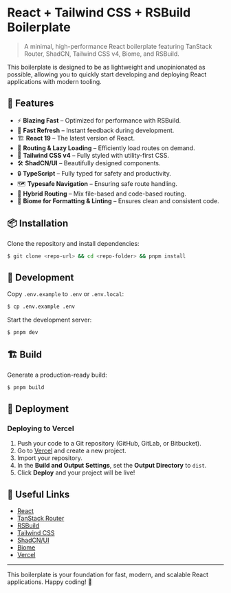 # React + Tailwind CSS + RSBuild Boilerplate

> A minimal, high-performance React boilerplate featuring TanStack Router, ShadCN, Tailwind CSS v4, Biome, and RSBuild.

This boilerplate is designed to be as lightweight and unopinionated as possible, allowing you to quickly start developing and deploying React applications with modern tooling.

## 🚀 Features

-   ⚡ **Blazing Fast** – Optimized for performance with RSBuild.
-   🔄 **Fast Refresh** – Instant feedback during development.
-   🏗️ **React 19** – The latest version of React.
-   📂 **Routing & Lazy Loading** – Efficiently load routes on demand.
-   🎨 **Tailwind CSS v4** – Fully styled with utility-first CSS.
-   🛠 **ShadCN/UI** – Beautifully designed components.
-   🔒 **TypeScript** – Fully typed for safety and productivity.
-   🗺 **Typesafe Navigation** – Ensuring safe route handling.
-   🔀 **Hybrid Routing** – Mix file-based and code-based routing.
-   🧹 **Biome for Formatting & Linting** – Ensures clean and consistent code.

## 📦 Installation

Clone the repository and install dependencies:

```sh
$ git clone <repo-url> && cd <repo-folder> && pnpm install
```

## 🔧 Development

Copy `.env.example` to `.env` or `.env.local`:

```sh
$ cp .env.example .env
```

Start the development server:

```sh
$ pnpm dev
```

## 🏗️ Build

Generate a production-ready build:

```sh
$ pnpm build
```

## 🚀 Deployment

### Deploying to Vercel

1. Push your code to a Git repository (GitHub, GitLab, or Bitbucket).
2. Go to [Vercel](https://vercel.com/) and create a new project.
3. Import your repository.
4. In the **Build and Output Settings**, set the **Output Directory** to `dist`.
5. Click **Deploy** and your project will be live!

## 🔗 Useful Links

-   [React](https://react.dev/)
-   [TanStack Router](https://tanstack.com/router/latest)
-   [RSBuild](https://rsbuild.dev/)
-   [Tailwind CSS](https://tailwindcss.com/)
-   [ShadCN/UI](https://ui.shadcn.com/)
-   [Biome](https://biomejs.dev/)
-   [Vercel](https://vercel.com/)

---

This boilerplate is your foundation for fast, modern, and scalable React applications. Happy coding! 🎉
